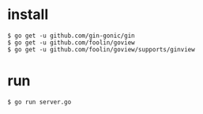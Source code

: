# install
```
$ go get -u github.com/gin-gonic/gin
$ go get -u github.com/foolin/goview
$ go get -u github.com/foolin/goview/supports/ginview
```
# run
```
$ go run server.go
```
